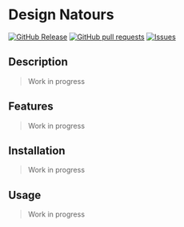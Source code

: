 # Design Natours
[![GitHub Release](https://img.shields.io/github/release/zjayers/design.natours.svg?style=flat)](https://github.com/zjayers/design.natours/releases)
[![GitHub pull requests](https://img.shields.io/github/issues-pr/zjayers/design.natours.svg?style=flat)](https://github.com/zjayers/design.natours/pulls)
[![Issues](https://img.shields.io/github/issues-raw/zjayers/design.natours.svg?maxAge=25000)](https://github.com/zjayers/design.natours/issues)

## Description

> Work in progress

## Features

> Work in progress

## Installation

> Work in progress

## Usage

> Work in progress
